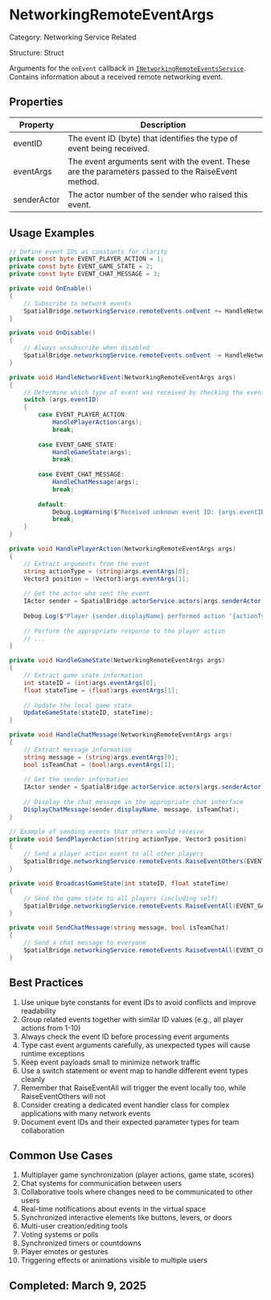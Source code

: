 # NetworkingRemoteEventArgs

Category: Networking Service Related

Structure: Struct

Arguments for the `onEvent` callback in [`INetworkingRemoteEventsService`](./INetworkingRemoteEventsService.md). Contains information about a received remote networking event.

## Properties

| Property | Description |
| --- | --- |
| eventID | The event ID (byte) that identifies the type of event being received. |
| eventArgs | The event arguments sent with the event. These are the parameters passed to the RaiseEvent method. |
| senderActor | The actor number of the sender who raised this event. |

## Usage Examples

```csharp
// Define event IDs as constants for clarity
private const byte EVENT_PLAYER_ACTION = 1;
private const byte EVENT_GAME_STATE = 2;
private const byte EVENT_CHAT_MESSAGE = 3;

private void OnEnable()
{
    // Subscribe to network events
    SpatialBridge.networkingService.remoteEvents.onEvent += HandleNetworkEvent;
}

private void OnDisable()
{
    // Always unsubscribe when disabled
    SpatialBridge.networkingService.remoteEvents.onEvent -= HandleNetworkEvent;
}

private void HandleNetworkEvent(NetworkingRemoteEventArgs args)
{
    // Determine which type of event was received by checking the eventID
    switch (args.eventID)
    {
        case EVENT_PLAYER_ACTION:
            HandlePlayerAction(args);
            break;
            
        case EVENT_GAME_STATE:
            HandleGameState(args);
            break;
            
        case EVENT_CHAT_MESSAGE:
            HandleChatMessage(args);
            break;
            
        default:
            Debug.LogWarning($"Received unknown event ID: {args.eventID}");
            break;
    }
}

private void HandlePlayerAction(NetworkingRemoteEventArgs args)
{
    // Extract arguments from the event
    string actionType = (string)args.eventArgs[0];
    Vector3 position = (Vector3)args.eventArgs[1];
    
    // Get the actor who sent the event
    IActor sender = SpatialBridge.actorService.actors[args.senderActor];
    
    Debug.Log($"Player {sender.displayName} performed action '{actionType}' at position {position}");
    
    // Perform the appropriate response to the player action
    // ...
}

private void HandleGameState(NetworkingRemoteEventArgs args)
{
    // Extract game state information
    int stateID = (int)args.eventArgs[0];
    float stateTime = (float)args.eventArgs[1];
    
    // Update the local game state
    UpdateGameState(stateID, stateTime);
}

private void HandleChatMessage(NetworkingRemoteEventArgs args)
{
    // Extract message information
    string message = (string)args.eventArgs[0];
    bool isTeamChat = (bool)args.eventArgs[1];
    
    // Get the sender information
    IActor sender = SpatialBridge.actorService.actors[args.senderActor];
    
    // Display the chat message in the appropriate chat interface
    DisplayChatMessage(sender.displayName, message, isTeamChat);
}

// Example of sending events that others would receive
private void SendPlayerAction(string actionType, Vector3 position)
{
    // Send a player action event to all other players
    SpatialBridge.networkingService.remoteEvents.RaiseEventOthers(EVENT_PLAYER_ACTION, actionType, position);
}

private void BroadcastGameState(int stateID, float stateTime)
{
    // Send the game state to all players (including self)
    SpatialBridge.networkingService.remoteEvents.RaiseEventAll(EVENT_GAME_STATE, stateID, stateTime);
}

private void SendChatMessage(string message, bool isTeamChat)
{
    // Send a chat message to everyone
    SpatialBridge.networkingService.remoteEvents.RaiseEventAll(EVENT_CHAT_MESSAGE, message, isTeamChat);
}
```

## Best Practices

1. Use unique byte constants for event IDs to avoid conflicts and improve readability
2. Group related events together with similar ID values (e.g., all player actions from 1-10)
3. Always check the event ID before processing event arguments
4. Type cast event arguments carefully, as unexpected types will cause runtime exceptions
5. Keep event payloads small to minimize network traffic
6. Use a switch statement or event map to handle different event types cleanly
7. Remember that RaiseEventAll will trigger the event locally too, while RaiseEventOthers will not
8. Consider creating a dedicated event handler class for complex applications with many network events
9. Document event IDs and their expected parameter types for team collaboration

## Common Use Cases

1. Multiplayer game synchronization (player actions, game state, scores)
2. Chat systems for communication between users
3. Collaborative tools where changes need to be communicated to other users
4. Real-time notifications about events in the virtual space
5. Synchronized interactive elements like buttons, levers, or doors
6. Multi-user creation/editing tools
7. Voting systems or polls
8. Synchronized timers or countdowns
9. Player emotes or gestures
10. Triggering effects or animations visible to multiple users

## Completed: March 9, 2025
